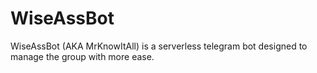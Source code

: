 # WiseAssBot
WiseAssBot (AKA MrKnowItAll) is a serverless telegram bot designed to manage the group with more ease.

